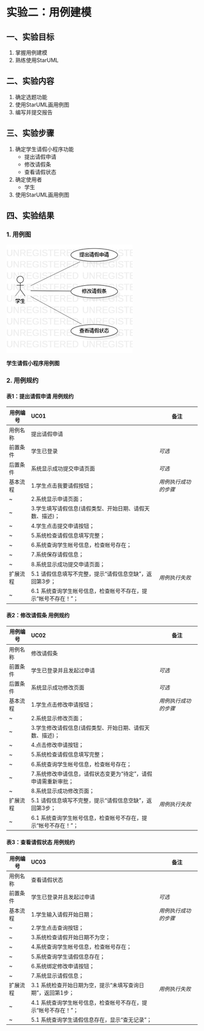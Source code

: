 # 实验二：用例建模

## 一、实验目标

1. 掌握用例建模
2. 熟练使用StarUML

## 二、实验内容

1. 确定选题功能
2. 使用StarUML画用例图
3. 编写并提交报告

## 三、实验步骤

1. 确定学生请假小程序功能
   - 提出请假申请
   - 修改请假条
   - 查看请假状态 
2. 确定使用者
   - 学生
3. 使用StarUML画用例图


## 四、实验结果
### 1. 用例图
  ![学生请假小程序用例图](./Lab2_UseCaseDiagram1.jpg)  

**学生请假小程序用例图**

### 2. 用例规约

#### 表1：提出请假申请 用例规约  

用例编号  | UC01 | 备注  
-|:-|-  
用例名称  | 提出请假申请  |   
前置条件  |  学生已登录    | *可选*   
后置条件  |  系统显示成功提交申请页面    | *可选*   
基本流程  | 1.学生点击我要请假按钮；  |*用例执行成功的步骤*    
~| 2.系统显示申请页面；  |   
~| 3.学生填写请假信息(请假类型、开始日期、请假天数、描述)；  |   
~| 4.学生点击提交申请按钮；  |  
~| 5.系统检查请假信息填写完整；  |
~| 6.系统查询学生帐号信息，检查帐号存在；   |  
~| 7.系统保存请假信息；  |  
~| 8.系统显示成功提交申请页面；   |  
扩展流程  |5.1 请假信息填写不完整，提示“请假信息空缺”，返回第3步；     |*用例执行失败*    
~| 6.1 系统查询学生帐号信息，检查帐号不存在，提示“帐号不存在！”； |
#### 表2：修改请假条 用例规约  

用例编号  | UC02 | 备注  
-|:-|-  
用例名称  | 修改请假条  |   
前置条件  |  学生已登录并且发起过申请    | *可选*   
后置条件  |  系统显示成功修改页面    | *可选*   
基本流程  | 1.学生点击修改申请按钮；  |*用例执行成功的步骤*    
~| 2.系统显示修改页面；  |  
~| 3.学生修改请假信息(请假类型、开始日期、请假天数、描述)；  |   
~| 4.点击修改申请按钮；  |  
~| 5.系统检查请假信息填写完整；  |
~| 6.系统查询学生帐号信息，检查帐号存在；   |  
~| 7.系统修改申请信息，请假状态变更为“待定”，请假申请需重新审批；  |  
~| 8.系统显示成功修改页面；  |  
扩展流程  |5.1 请假信息填写不完整，提示“请假信息空缺”，返回第3步；     |*用例执行失败*    
~| 6.1 系统查询学生帐号信息，检查帐号不存在，提示“帐号不存在！”； |
#### 表3：查看请假状态  用例规约  

用例编号  | UC03 | 备注  
-|:-|-  
用例名称  | 查看请假状态   |   
前置条件  |  学生已登录并且发起过申请    | *可选*   
基本流程  | 1.学生输入请假开始日期； |*用例执行成功的步骤*  
~| 2.学生点击查询按钮； |   
~| 3.系统检查请假开始日期不为空； |
~| 4.系统查询学生帐号信息，检查帐号存在；  | 
~| 5.系统查询学生请假信息存在； |
~| 6.系统绑定修改申请按钮； |
~| 7.系统显示请假信息； |
扩展流程  | 3.1 系统检查开始日期为空，提示“未填写查询日期”，返回第1步；  |*用例执行失败*    
~| 4.1 系统查询学生帐号信息，检查帐号不存在，提示“帐号不存在！”； |
~|5.1 系统查询学生请假信息存在，显示“查无记录”；   |
